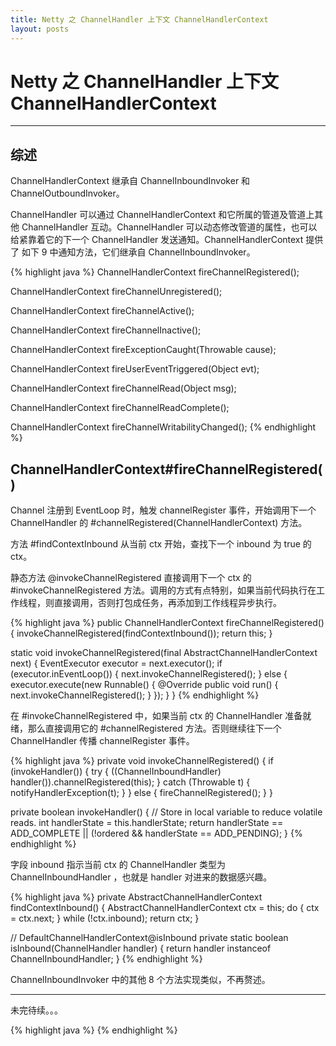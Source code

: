 ```yaml
---
title: Netty 之 ChannelHandler 上下文 ChannelHandlerContext
layout: posts
---
```


# Netty 之 ChannelHandler 上下文 ChannelHandlerContext

------

## 综述

ChannelHandlerContext 继承自 ChannelInboundInvoker 和 ChannelOutboundInvoker。

ChannelHandler 可以通过 ChannelHandlerContext 和它所属的管道及管道上其他 ChannelHandler 互动。ChannelHandler 可以动态修改管道的属性，也可以给紧靠着它的下一个 ChannelHandler 发送通知。ChannelHandlerContext 提供了 如下 9 中通知方法，它们继承自 ChannelInboundInvoker。

{% highlight java %}
ChannelHandlerContext fireChannelRegistered();

ChannelHandlerContext fireChannelUnregistered();

ChannelHandlerContext fireChannelActive();

ChannelHandlerContext fireChannelInactive();

ChannelHandlerContext fireExceptionCaught(Throwable cause);

ChannelHandlerContext fireUserEventTriggered(Object evt);

ChannelHandlerContext fireChannelRead(Object msg);

ChannelHandlerContext fireChannelReadComplete();

ChannelHandlerContext fireChannelWritabilityChanged();
{% endhighlight %}



## ChannelHandlerContext#fireChannelRegistered()

Channel 注册到 EventLoop 时，触发 channelRegister 事件，开始调用下一个 ChannelHandler 的 #channelRegistered(ChannelHandlerContext) 方法。

方法 #findContextInbound 从当前 ctx 开始，查找下一个 inbound 为 true 的 ctx。

静态方法 @invokeChannelRegistered 直接调用下一个 ctx 的 #invokeChannelRegistered 方法。调用的方式有点特别，如果当前代码执行在工作线程，则直接调用，否则打包成任务，再添加到工作线程异步执行。

{% highlight java %}
public ChannelHandlerContext fireChannelRegistered() {
    invokeChannelRegistered(findContextInbound());
    return this;
}

static void invokeChannelRegistered(final AbstractChannelHandlerContext next) {
    EventExecutor executor = next.executor();
    if (executor.inEventLoop()) {
        next.invokeChannelRegistered();
    } else {
        executor.execute(new Runnable() {
            @Override
            public void run() {
                next.invokeChannelRegistered();
            }
        });
    }
}
{% endhighlight %}

在 #invokeChannelRegistered 中，如果当前 ctx 的 ChannelHandler 准备就绪，那么直接调用它的 #channelRegistered 方法。否则继续往下一个 ChannelHandler 传播 channelRegister 事件。

{% highlight java %}
private void invokeChannelRegistered() {
    if (invokeHandler()) {
        try {
            ((ChannelInboundHandler) handler()).channelRegistered(this);
        } catch (Throwable t) {
            notifyHandlerException(t);
        }
    } else {
        fireChannelRegistered();
    }
}

private boolean invokeHandler() {
    // Store in local variable to reduce volatile reads.
    int handlerState = this.handlerState;
    return handlerState == ADD_COMPLETE || (!ordered && handlerState == ADD_PENDING);
}
{% endhighlight %}

字段 inbound 指示当前 ctx 的 ChannelHandler 类型为 ChannelInboundHandler ，也就是 handler 对进来的数据感兴趣。

{% highlight java %}
private AbstractChannelHandlerContext findContextInbound() {
    AbstractChannelHandlerContext ctx = this;
    do {
        ctx = ctx.next;
    } while (!ctx.inbound);
    return ctx;
}

// DefaultChannelHandlerContext@isInbound
private static boolean isInbound(ChannelHandler handler) {
    return handler instanceof ChannelInboundHandler;
}
{% endhighlight %}

ChannelInboundInvoker 中的其他 8 个方法实现类似，不再赘述。

------

未完待续。。。

{% highlight java %}
{% endhighlight %}